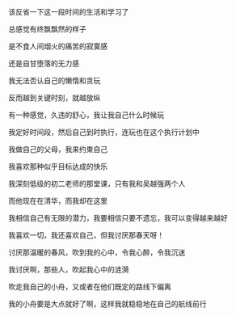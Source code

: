 该反省一下这一段时间的生活和学习了

总感觉有终飘飘然的样子

是不食人间烟火的痛苦的寂寞感

还是自甘堕落的无力感

我无法否认自己的懒惰和贪玩

反而越到关键时刻，就越放纵

有一种感觉，久违的舒心，我让我自己什么时候玩

我定好时间段，然后自己到时执行，连玩也在这个执行计划中

我做自己的父母，我来约束自己

我喜欢那种似乎目标达成的快乐

我深刻低级的初二老师的那堂课，只有我和吴越强两个人

而他现在在清华，而我却在这里

我相信自己有无限的潜力，我要相信只要不遗忘，我可以变得越来越好

我喜欢一切，我还喜欢自己，但我讨厌那春天呀！

讨厌那温暖的春风，吹到我的心中，令我心醉，令我沉迷

我讨厌啊，那些人，吹起我心中的涟漪

吹走我自己的小舟，又或者在他们既定的路线下偏离

我的小舟要是大点就好了啊，这样我就稳稳地在自己的航线前行
